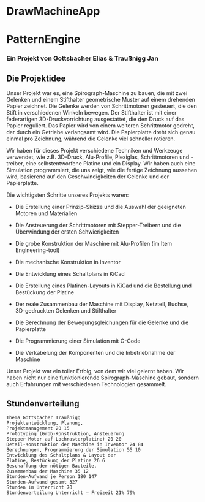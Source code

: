 # DrawMachineApp

# PatternEngine

### Ein Projekt von Gottsbacher Elias & Traußnigg Jan

## Die Projektidee

Unser Projekt war es, eine Spirograph-Maschine zu bauen, die mit zwei Gelenken und einem
Stifthalter geometrische Muster auf einem drehenden Papier zeichnet. Die Gelenke werden von
Schrittmotoren gesteuert, die den Stift in verschiedenen Winkeln bewegen. Der Stifthalter ist mit
einer federartigen 3D-Druckvorrichtung ausgestattet, die den Druck auf das Papier reguliert. Das
Papier wird von einem weiteren Schrittmotor gedreht, der durch ein Getriebe verlangsamt wird. Die
Papierplatte dreht sich genau einmal pro Zeichnung, während die Gelenke viel schneller rotieren.

Wir haben für dieses Projekt verschiedene Techniken und Werkzeuge verwendet, wie z.B. 3D-Druck,
Alu-Profile, Plexiglas, Schrittmotoren und -treiber, eine selbstentworfene Platine und ein Display. Wir
haben auch eine Simulation programmiert, die uns zeigt, wie die fertige Zeichnung aussehen wird,
basierend auf den Geschwindigkeiten der Gelenke und der Papierplatte.

Die wichtigsten Schritte unseres Projekts waren:

- Die Erstellung einer Prinzip-Skizze und die Auswahl der geeigneten Motoren und Materialien
- Die Ansteuerung der Schrittmotoren mit Stepper-Treibern und die Überwindung der ersten
    Schwierigkeiten
- Die grobe Konstruktion der Maschine mit Alu-Profilen (im Item Engineering-tool)


- Die mechanische Konstruktion in Inventor
- Die Entwicklung eines Schaltplans in KiCad
- Die Erstellung eines Platinen-Layouts in KiCad und die Bestellung und Bestückung der Platine


- Der reale Zusammenbau der Maschine mit Display, Netzteil, Buchse, 3D-gedruckten Gelenken
    und Stifthalter
- Die Berechnung der Bewegungsgleichungen für die Gelenke und die Papierplatte


- Die Programmierung einer Simulation mit G-Code
- Die Verkabelung der Komponenten und die Inbetriebnahme der Maschine

Unser Projekt war ein toller Erfolg, von dem wir viel gelernt haben. Wir haben nicht nur eine
funktionierende Spirograph-Maschine gebaut, sondern auch Erfahrungen mit verschiedenen
Technologien gesammelt.


## Stundenverteilung

```
Thema Gottsbacher Traußnigg
Projektentwicklung, Planung,
Projektmanagement 20 15
Prototyping (Grob-Konstruktion, Ansteuerung
Stepper Motor auf Lochrasterplatine) 20 20
Detail-Konstruktion der Maschine in Inventor 24 84
Berechnungen, Programmierung der Simulation 55 10
Entwicklung des Schaltplans & Layout der
Platine, Bestückung der Platine 26 6
Beschaffung der nötigen Bauteile,
Zusammenbau der Maschine 35 12
Stunden-Aufwand je Person 180 147
Stunden-Aufwand gesamt 327
Stunden im Unterricht 70
Stundenverteilung Unterricht – Freizeit 21% 79%
